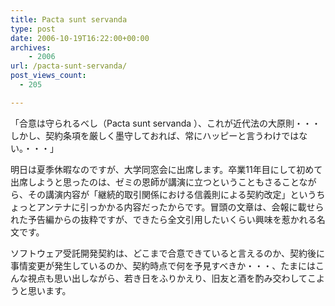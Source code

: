 ```yaml
---
title: Pacta sunt servanda
type: post
date: 2006-10-19T16:22:00+00:00
archives:
    - 2006
url: /pacta-sunt-servanda/
post_views_count:
  - 205

---
```

「合意は守られるべし（Pacta sunt servanda ）、これが近代法の大原則・・・しかし、契約条項を厳しく墨守しておれば、常にハッピーと言うわけではない。・・・」

明日は夏季休暇なのですが、大学同窓会に出席します。卒業11年目にして初めて出席しようと思ったのは、ゼミの恩師が講演に立つということもさることながら、その講演内容が「継続的取引関係における信義則による契約改定」というちょっとアンテナに引っかかる内容だったからです。冒頭の文章は、会報に載せられた予告編からの抜粋ですが、できたら全文引用したいくらい興味を惹かれる名文です。

ソフトウェア受託開発契約は、どこまで合意できていると言えるのか、契約後に事情変更が発生しているのか、契約時点で何を予見すべきか・・・、たまにはこんな視点も思い出しながら、若き日をふりかえり、旧友と酒を酌み交わしてこようと思います。